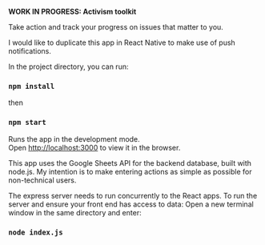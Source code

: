 **WORK IN PROGRESS: Activism toolkit**

Take action and track your progress on issues that matter to you. 

I would like to duplicate this app in React Native to make use of push notifications. 

In the project directory, you can run:

### `npm install`

then 

### `npm start`

Runs the app in the development mode.<br />
Open [http://localhost:3000](http://localhost:3000) to view it in the browser.

This app uses the Google Sheets API for the backend database, built with node.js. My intention is to make entering actions as simple as possible for non-technical users.

The express server needs to run concurrently to the React apps. 
To run the server and ensure your front end has access to data: 
Open a new terminal window in the same directory and enter: 
### `node index.js`


